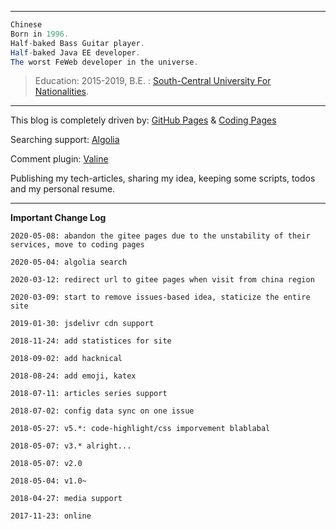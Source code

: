 ------
``` java
Chinese
Born in 1996. 
Half-baked Bass Guitar player. 
Half-baked Java EE developer. 
The worst FeWeb developer in the universe. 
```

> Education:
> 2015-2019, B.E. : [South-Central University For Nationalities](http://www.scuec.edu.cn/s/1/t/560/main.htm).  

--------
This blog is completely driven by: [GitHub Pages](https://pages.github.com/) & [Coding Pages](https://help.coding.net/docs/cd/static-website.html)

Searching support: [Algolia](https://www.algolia.com/)

Comment plugin: [Valine](https://valine.js.org/)

Publishing my tech-articles, sharing my idea, keeping some scripts, todos and my personal resume.

------

**Important Change Log**

``` console
2020-05-08: abandon the gitee pages due to the unstability of their services, move to coding pages

2020-05-04: algolia search

2020-03-12: redirect url to gitee pages when visit from china region

2020-03-09: start to remove issues-based idea, staticize the entire site

2019-01-30: jsdelivr cdn support

2018-11-24: add statistices for site

2018-09-02: add hacknical

2018-08-24: add emoji, katex

2018-07-11: articles series support

2018-07-02: config data sync on one issue

2018-05-27: v5.*: code-highlight/css imporvement blablabal

2018-05-07: v3.* alright...

2018-05-07: v2.0

2018-05-04: v1.0~

2018-04-27: media support

2017-11-23: online
```

